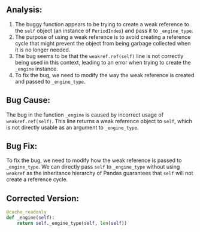 ## Analysis:
1. The buggy function appears to be trying to create a weak reference to the `self` object (an instance of `PeriodIndex`) and pass it to `_engine_type`.
2. The purpose of using a weak reference is to avoid creating a reference cycle that might prevent the object from being garbage collected when it is no longer needed.
3. The bug seems to be that the `weakref.ref(self)` line is not correctly being used in this context, leading to an error when trying to create the `_engine` instance.
4. To fix the bug, we need to modify the way the weak reference is created and passed to `_engine_type`.

## Bug Cause:
The bug in the function `_engine` is caused by incorrect usage of `weakref.ref(self)`. This line returns a weak reference object to `self`, which is not directly usable as an argument to `_engine_type`.

## Bug Fix:
To fix the bug, we need to modify how the weak reference is passed to `_engine_type`. We can directly pass `self` to `_engine_type` without using `weakref` as the inheritance hierarchy of Pandas guarantees that `self` will not create a reference cycle.

## Corrected Version:
```python
@cache_readonly
def _engine(self):
    return self._engine_type(self, len(self))
```